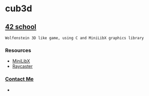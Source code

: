 # cub3d
## [42 school](https://www.42lisboa.com/en/)
	Wolfenstein 3D like game, using C and MiniLibX graphics library
###	Resources
*	[MiniLibX](https://harm-smits.github.io/42docs/libs/minilibx/introduction.html)
*	[Raycaster](https://lodev.org/cgtutor/raycasting.html)
###	[Contact Me](dcavalei@student.42lisboa.com)
*	
